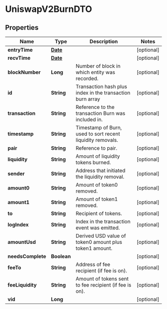 

# UniswapV2BurnDTO

## Properties

Name | Type | Description | Notes
------------ | ------------- | ------------- | -------------
**entryTime** | [**Date**](Date.md) |  |  [optional]
**recvTime** | [**Date**](Date.md) |  |  [optional]
**blockNumber** | **Long** | Number of block in which entity was recorded. |  [optional]
**id** | **String** | Transaction hash plus index in the transaction burn array |  [optional]
**transaction** | **String** | Reference to the transaction Burn was included in. |  [optional]
**timestamp** | **String** | Timestamp of Burn, used to sort recent liquidity removals. |  [optional]
**pair** | **String** | Reference to pair. |  [optional]
**liquidity** | **String** | Amount of liquidity tokens burned. |  [optional]
**sender** | **String** | Address that initiated the liquidity removal. |  [optional]
**amount0** | **String** | Amount of token0 removed. |  [optional]
**amount1** | **String** | Amount of token1 removed. |  [optional]
**to** | **String** | Recipient of tokens. |  [optional]
**logIndex** | **String** | Index in the transaction event was emitted. |  [optional]
**amountUsd** | **String** | Derived USD value of token0 amount plus token1 amount. |  [optional]
**needsComplete** | **Boolean** |  |  [optional]
**feeTo** | **String** | Address of fee recipient (if fee is on). |  [optional]
**feeLiquidity** | **String** | Amount of tokens sent to fee recipient (if fee is on). |  [optional]
**vid** | **Long** |  |  [optional]




